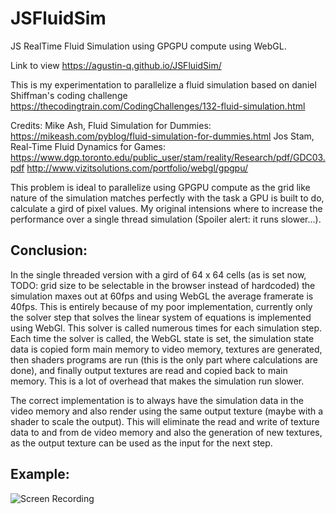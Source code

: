 # JSFluidSim
 JS RealTime Fluid Simulation using GPGPU compute using WebGL.

 Link to view https://agustin-q.github.io/JSFluidSim/

 This is my experimentation to parallelize a fluid simulation based on daniel Shiffman's coding challenge https://thecodingtrain.com/CodingChallenges/132-fluid-simulation.html

 Credits:
 Mike Ash, Fluid Simulation for Dummies: https://mikeash.com/pyblog/fluid-simulation-for-dummies.html
 Jos Stam, Real-Time Fluid Dynamics for Games: https://www.dgp.toronto.edu/public_user/stam/reality/Research/pdf/GDC03.pdf
 http://www.vizitsolutions.com/portfolio/webgl/gpgpu/


 This problem is ideal to parallelize using GPGPU compute as the grid like nature of the simulation matches perfectly with the task a GPU is built to do, calculate a gird of pixel values.
 My original intensions where to increase the performance over a single thread simulation (Spoiler alert: it runs slower...).

## Conclusion:

In the single threaded version with a gird of 64 x 64 cells (as is set now, TODO: grid size to be selectable in the browser instead of hardcoded) the simulation maxes out at 60fps and using WebGL the average framerate is 40fps. This is entirely because of my poor implementation, currently only the solver step that solves the linear system of equations is implemented using WebGl. This solver is called numerous times for each simulation step. Each time the solver is called, the WebGL state is set, the simulation state data is copied form main memory to video memory, textures are generated, then shaders programs are run (this is the only part where calculations are done), and finally output textures are read and copied back to main memory. This is a lot of overhead that makes the simulation run slower.

The correct implementation is to always have the simulation data in the video memory and also render using the same output texture (maybe with a shader to scale the output). This will eliminate the read and write of texture data to and from de video memory and also the generation of new textures, as the output texture can be used as the input for the next step. 

## Example:

![Screen Recording](imgs/JSFluidSimExample.gif "Screen Recoding")


